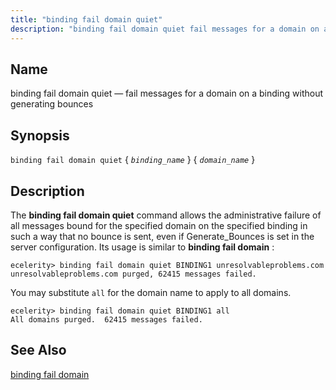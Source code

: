 ```yaml
---
title: "binding fail domain quiet"
description: "binding fail domain quiet fail messages for a domain on a binding without generating bounces binding fail domain quiet binding name domain name The binding fail domain quiet command allows the administrative failure of all messages bound for the specified domain on the specified binding in such a way that..."
---
```


<a name="console_commands.binding_fail_domain_quiet"></a> 
## Name

binding fail domain quiet — fail messages for a domain on a binding without generating bounces

## Synopsis

`binding fail domain quiet` { *`binding_name`* } { *`domain_name`* }

<a name="idp11133632"></a> 
## Description

The **binding fail domain quiet**                   command allows the administrative failure of all messages bound for the specified domain on the specified binding in such a way that no bounce is sent, even if Generate_Bounces is set in the server configuration. Its usage is similar to **binding fail domain** :

```
ecelerity> binding fail domain quiet BINDING1 unresolvableproblems.com
unresolvableproblems.com purged, 62415 messages failed.
```

You may substitute `all` for the domain name to apply to all domains.

```
ecelerity> binding fail domain quiet BINDING1 all
All domains purged.  62415 messages failed.
```
<a name="idp11138544"></a> 
## See Also

[binding fail domain](/momentum/4/console-commands/binding-fail-domain)
